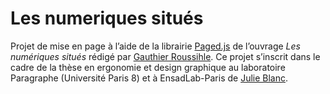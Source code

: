 # Les numeriques situés

Projet de mise en page à l’aide de la librairie [Paged.js](https://www.pagedjs.org/) de l’ouvrage <cite>Les numériques situés</cite> rédigé par [Gauthier Roussihle](http://gauthierroussilhe.com/fr). 
Ce projet s’inscrit dans le cadre de la thèse en ergonomie et design graphique au laboratoire Paragraphe (Université Paris 8) et à EnsadLab-Paris de [Julie Blanc](https://julie-blanc.fr/).
